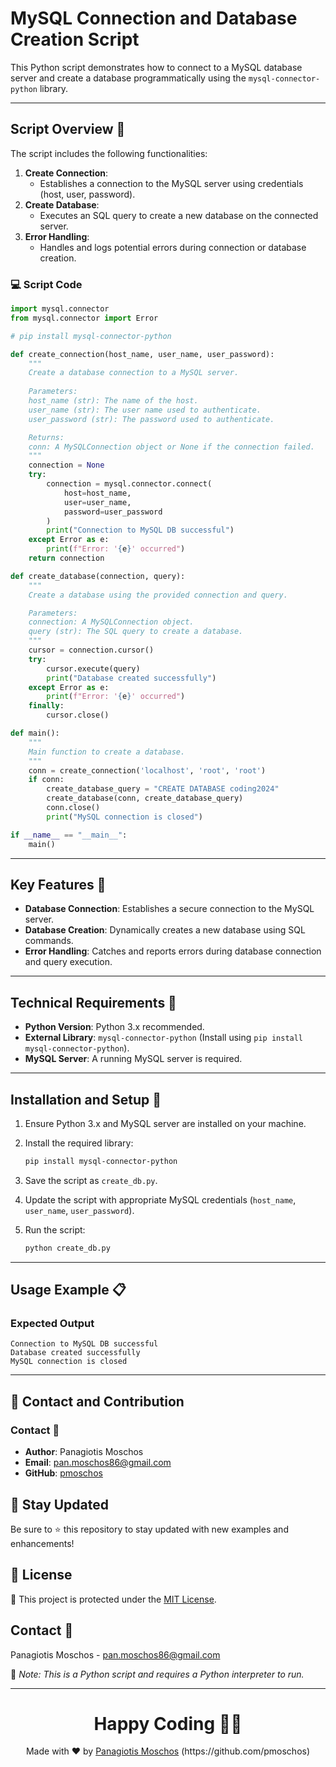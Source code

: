 # MySQL Connection and Database Creation Script

This Python script demonstrates how to connect to a MySQL database server and create a database programmatically using the `mysql-connector-python` library.

---

## Script Overview 📘

The script includes the following functionalities:

1. **Create Connection**:
   - Establishes a connection to the MySQL server using credentials (host, user, password).
2. **Create Database**:
   - Executes an SQL query to create a new database on the connected server.
3. **Error Handling**:
   - Handles and logs potential errors during connection or database creation.

### :computer: Script Code

```python
import mysql.connector
from mysql.connector import Error

# pip install mysql-connector-python

def create_connection(host_name, user_name, user_password):
    """
    Create a database connection to a MySQL server.
    
    Parameters:
    host_name (str): The name of the host.
    user_name (str): The user name used to authenticate.
    user_password (str): The password used to authenticate.

    Returns:
    conn: A MySQLConnection object or None if the connection failed.
    """
    connection = None
    try:
        connection = mysql.connector.connect(
            host=host_name,
            user=user_name,
            password=user_password
        )
        print("Connection to MySQL DB successful")
    except Error as e:
        print(f"Error: '{e}' occurred")
    return connection

def create_database(connection, query):
    """
    Create a database using the provided connection and query.

    Parameters:
    connection: A MySQLConnection object.
    query (str): The SQL query to create a database.
    """
    cursor = connection.cursor()
    try:
        cursor.execute(query)
        print("Database created successfully")
    except Error as e:
        print(f"Error: '{e}' occurred")
    finally:
        cursor.close()

def main():
    """
    Main function to create a database.
    """
    conn = create_connection('localhost', 'root', 'root')
    if conn:
        create_database_query = "CREATE DATABASE coding2024"
        create_database(conn, create_database_query)
        conn.close()
        print("MySQL connection is closed")

if __name__ == "__main__":
    main()
```

---

## Key Features 🌟

- **Database Connection**: Establishes a secure connection to the MySQL server.
- **Database Creation**: Dynamically creates a new database using SQL commands.
- **Error Handling**: Catches and reports errors during database connection and query execution.

---

## Technical Requirements 🔧

- **Python Version**: Python 3.x recommended.
- **External Library**: `mysql-connector-python` (Install using `pip install mysql-connector-python`).
- **MySQL Server**: A running MySQL server is required.

---

## Installation and Setup 🚀

1. Ensure Python 3.x and MySQL server are installed on your machine.
2. Install the required library:

   ```bash
   pip install mysql-connector-python
   ```

3. Save the script as `create_db.py`.
4. Update the script with appropriate MySQL credentials (`host_name`, `user_name`, `user_password`).
5. Run the script:

   ```bash
   python create_db.py
   ```

---

## Usage Example 📋

### Expected Output

```plaintext
Connection to MySQL DB successful
Database created successfully
MySQL connection is closed
```

---

## 📲 Contact and Contribution

### Contact 📧
- **Author**: Panagiotis Moschos
- **Email**: pan.moschos86@gmail.com
- **GitHub**: [pmoschos](https://github.com/pmoschos)

## 📢 Stay Updated

Be sure to ⭐ this repository to stay updated with new examples and enhancements!

## 📄 License
🔐 This project is protected under the [MIT License](https://mit-license.org/).

## Contact 📧
Panagiotis Moschos - pan.moschos86@gmail.com

🔗 *Note: This is a Python script and requires a Python interpreter to run.*

---
<h1 align=center>Happy Coding 👨‍💻 </h1>

<p align="center">
  Made with ❤️ by 
  <a href="https://www.linkedin.com/in/panagiotis-moschos" target="_blank">
  Panagiotis Moschos</a> (https://github.com/pmoschos)
</p>
